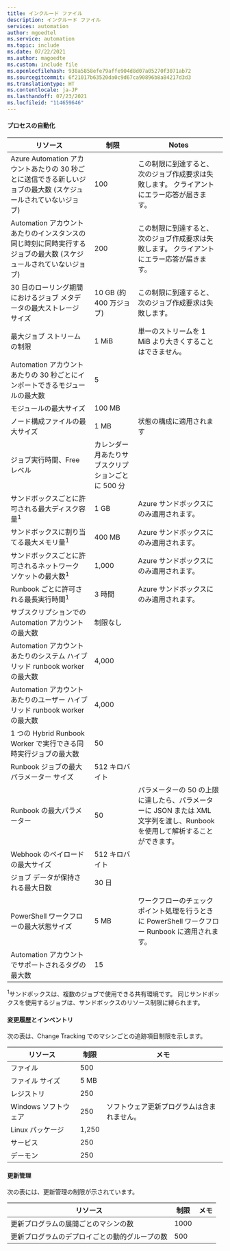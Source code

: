 ```yaml
---
title: インクルード ファイル
description: インクルード ファイル
services: automation
author: mgoedtel
ms.service: automation
ms.topic: include
ms.date: 07/22/2021
ms.author: magoedte
ms.custom: include file
ms.openlocfilehash: 938a5858efe79affe904d8d07a05270f3071ab72
ms.sourcegitcommit: 6f21017b63520da0c9d67ca90896b8a84217d3d3
ms.translationtype: HT
ms.contentlocale: ja-JP
ms.lasthandoff: 07/23/2021
ms.locfileid: "114659646"
---
```

#### <a name="process-automation"></a>プロセスの自動化

| リソース | 制限 |Notes|
| --- | --- |---|
| Azure Automation アカウントあたりの 30 秒ごとに送信できる新しいジョブの最大数 (スケジュールされていないジョブ) |100 |この制限に到達すると、次のジョブ作成要求は失敗します。 クライアントにエラー応答が届きます。|
| Automation アカウントあたりのインスタンスの同じ時刻に同時実行するジョブの最大数 (スケジュールされていないジョブ) |200 |この制限に到達すると、次のジョブ作成要求は失敗します。 クライアントにエラー応答が届きます。|
| 30 日のローリング期間におけるジョブ メタデータの最大ストレージ サイズ | 10 GB (約 400 万ジョブ)|この制限に到達すると、次のジョブ作成要求は失敗します。 |
| 最大ジョブ ストリームの制限|1 MiB|単一のストリームを 1 MiB より大きくすることはできません。|
| Automation アカウントあたりの 30 秒ごとにインポートできるモジュールの最大数 |5 ||
| モジュールの最大サイズ |100 MB ||
| ノード構成ファイルの最大サイズ | 1 MB | 状態の構成に適用されます |
| ジョブ実行時間、Free レベル |カレンダー月あたりサブスクリプションごとに 500 分 ||
| サンドボックスごとに許可される最大ディスク容量<sup>1</sup> |1 GB |Azure サンドボックスにのみ適用されます。|
| サンドボックスに割り当てる最大メモリ量<sup>1</sup> |400 MB |Azure サンドボックスにのみ適用されます。|
| サンドボックスごとに許可されるネットワーク ソケットの最大数<sup>1</sup> |1,000 |Azure サンドボックスにのみ適用されます。|
| Runbook ごとに許可される最長実行時間<sup>1</sup> |3 時間 |Azure サンドボックスにのみ適用されます。|
| サブスクリプションでの Automation アカウントの最大数 |制限なし ||
| Automation アカウントあたりのシステム ハイブリッド runbook worker の最大数|4,000||
| Automation アカウントあたりのユーザー ハイブリッド runbook worker の最大数|4,000||
|1 つの Hybrid Runbook Worker で実行できる同時実行ジョブの最大数|50 ||
| Runbook ジョブの最大パラメーター サイズ   | 512 キロバイト||
| Runbook の最大パラメーター   | 50|パラメーターの 50 の上限に達したら、パラメーターに JSON または XML 文字列を渡し、Runbook を使用して解析することができます。|
| Webhook のペイロードの最大サイズ |  512 キロバイト|
| ジョブ データが保持される最大日数|30 日|
| PowerShell ワークフローの最大状態サイズ |5 MB| ワークフローのチェックポイント処理を行うときに PowerShell ワークフロー Runbook に適用されます。|
| Automation アカウントでサポートされるタグの最大数|15||

<sup>1</sup>サンドボックスは、複数のジョブで使用できる共有環境です。 同じサンドボックスを使用するジョブは、サンドボックスのリソース制限に縛られます。

#### <a name="change-tracking-and-inventory"></a>変更履歴とインベントリ

次の表は、Change Tracking でのマシンごとの追跡項目制限を示します。

| **リソース** | **制限**| **メモ** |
|---|---|---|
|ファイル|500||
|ファイル サイズ|5 MB||
|レジストリ|250||
|Windows ソフトウェア|250|ソフトウェア更新プログラムは含まれません。|
|Linux パッケージ|1,250||
|サービス|250||
|デーモン|250||

#### <a name="update-management"></a>更新管理

次の表には、更新管理の制限が示されています。

| **リソース** | **制限**| **メモ** |
|---|---|---|
|更新プログラムの展開ごとのマシンの数|1000||
|更新プログラムのデプロイごとの動的グループの数 |500 ||